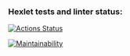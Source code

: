 ### Hexlet tests and linter status:
[![Actions Status](https://github.com/ilyakaverin/frontend-project-lvl1/workflows/hexlet-check/badge.svg)](https://github.com/ilyakaverin/frontend-project-lvl1/actions)

[![Maintainability](https://api.codeclimate.com/v1/badges/b82c5ecb81ae7f5beaaf/maintainability)](https://codeclimate.com/github/ilyakaverin/frontend-project-lvl1/maintainability)
